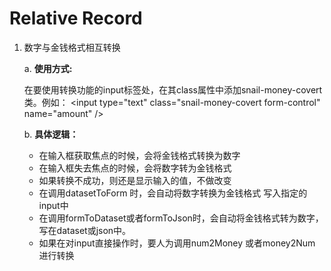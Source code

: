 # Relative Record

1. 数字与金钱格式相互转换

    a. **使用方式:**

    在要使用转换功能的input标签处，在其class属性中添加snail-money-covert类。例如：
    \<input type="text" class="snail-money-covert form-control" name="amount" /\>

    b. **具体逻辑：**

    - 在输入框获取焦点的时候，会将金钱格式转换为数字
    - 在输入框失去焦点的时候，会将数字转为金钱格式
    - 如果转换不成功，则还是显示输入的值，不做改变
    - 在调用datasetToForm 时，会自动将数字转换为金钱格式 写入指定的input中
    - 在调用formToDataset或者formToJson时，会自动将金钱格式转为数字，写在dataset或json中。
    - 如果在对input直接操作时，要人为调用num2Money 或者money2Num 进行转换